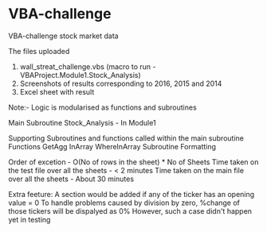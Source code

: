 # VBA-challenge
VBA-challenge stock market data

The files uploaded
1. wall_streat_challenge.vbs (macro to run - VBAProject.Module1.Stock_Analysis)
2. Screenshots of results corresponding to 2016, 2015 and 2014
3. Excel sheet with result

Note:- 
Logic is modularised as functions and subroutines

Main Subroutine
Stock_Analysis - In Module1

Supporting Subroutines and functions called within the main subroutine
Functions
 GetAgg
 InArray
 WhereInArray
Subroutine
 Formatting
 

Order of excetion - O(No of rows in the sheet) * No of Sheets
Time taken on the test file over all the sheets - < 2 minutes
Time taken on the main file over all the sheets - About 30 minutes

Extra feeture:
A section would be added if any of the ticker has an opening value = 0
To handle problems caused by division by zero, %change of those tickers will be dispalyed as 0%
However, such a case didn't happen yet in testing
